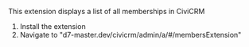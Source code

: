 This extension displays a list of all memberships in CiviCRM

 1. Install the extension
 2. Navigate to "d7-master.dev/civicrm/admin/a/#/membersExtension"
